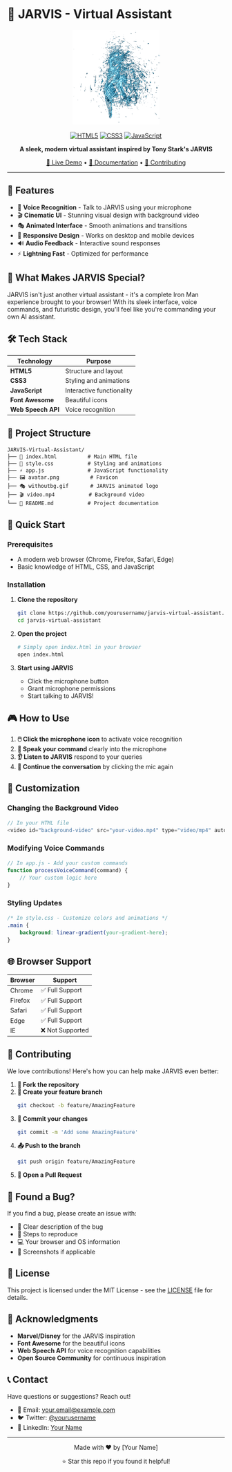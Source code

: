 # 🤖 JARVIS - Virtual Assistant

<div align="center">
  <img src="withoutbg.gif" alt="JARVIS Logo" width="200">
  
  [![HTML5](https://img.shields.io/badge/HTML5-E34F26?style=for-the-badge&logo=html5&logoColor=white)](https://developer.mozilla.org/en-US/docs/Web/HTML)
  [![CSS3](https://img.shields.io/badge/CSS3-1572B6?style=for-the-badge&logo=css3&logoColor=white)](https://developer.mozilla.org/en-US/docs/Web/CSS)
  [![JavaScript](https://img.shields.io/badge/JavaScript-F7DF1E?style=for-the-badge&logo=javascript&logoColor=black)](https://developer.mozilla.org/en-US/docs/Web/JavaScript)
  
  **A sleek, modern virtual assistant inspired by Tony Stark's JARVIS**
  
  [🚀 Live Demo](#demo) • [📖 Documentation](#documentation) • [🤝 Contributing](#contributing)
</div>

---

## 🌟 Features

- 🎤 **Voice Recognition** - Talk to JARVIS using your microphone
- 🎬 **Cinematic UI** - Stunning visual design with background video
- 🎭 **Animated Interface** - Smooth animations and transitions
- 📱 **Responsive Design** - Works on desktop and mobile devices
- 🔊 **Audio Feedback** - Interactive sound responses
- ⚡ **Lightning Fast** - Optimized for performance

## 🎯 What Makes JARVIS Special?

JARVIS isn't just another virtual assistant - it's a complete Iron Man experience brought to your browser! With its sleek interface, voice commands, and futuristic design, you'll feel like you're commanding your own AI assistant.

## 🛠️ Tech Stack

| Technology | Purpose |
|------------|---------|
| **HTML5** | Structure and layout |
| **CSS3** | Styling and animations |
| **JavaScript** | Interactive functionality |
| **Font Awesome** | Beautiful icons |
| **Web Speech API** | Voice recognition |

## 📁 Project Structure

```
JARVIS-Virtual-Assistant/
├── 📄 index.html          # Main HTML file
├── 🎨 style.css           # Styling and animations
├── ⚡ app.js              # JavaScript functionality
├── 🖼️ avatar.png          # Favicon
├── 🎭 withoutbg.gif       # JARVIS animated logo
├── 🎬 video.mp4           # Background video
└── 📖 README.md           # Project documentation
```

## 🚀 Quick Start

### Prerequisites
- A modern web browser (Chrome, Firefox, Safari, Edge)
- Basic knowledge of HTML, CSS, and JavaScript

### Installation

1. **Clone the repository**
   ```bash
   git clone https://github.com/yourusername/jarvis-virtual-assistant.git
   cd jarvis-virtual-assistant
   ```

2. **Open the project**
   ```bash
   # Simply open index.html in your browser
   open index.html
   ```

3. **Start using JARVIS**
   - Click the microphone button
   - Grant microphone permissions
   - Start talking to JARVIS!

## 🎮 How to Use

1. **🖱️ Click the microphone icon** to activate voice recognition
2. **🎤 Speak your command** clearly into the microphone
3. **👂 Listen to JARVIS** respond to your queries
4. **🔄 Continue the conversation** by clicking the mic again

## 🎨 Customization

### Changing the Background Video
```javascript
// In your HTML file
<video id="background-video" src="your-video.mp4" type="video/mp4" autoplay muted>
```

### Modifying Voice Commands
```javascript
// In app.js - Add your custom commands
function processVoiceCommand(command) {
    // Your custom logic here
}
```

### Styling Updates
```css
/* In style.css - Customize colors and animations */
.main {
    background: linear-gradient(your-gradient-here);
}
```

## 🌐 Browser Support

| Browser | Support |
|---------|---------|
| Chrome | ✅ Full Support |
| Firefox | ✅ Full Support |
| Safari | ✅ Full Support |
| Edge | ✅ Full Support |
| IE | ❌ Not Supported |

## 🤝 Contributing

We love contributions! Here's how you can help make JARVIS even better:

1. **🍴 Fork the repository**
2. **🌿 Create your feature branch**
   ```bash
   git checkout -b feature/AmazingFeature
   ```
3. **💾 Commit your changes**
   ```bash
   git commit -m 'Add some AmazingFeature'
   ```
4. **📤 Push to the branch**
   ```bash
   git push origin feature/AmazingFeature
   ```
5. **🔄 Open a Pull Request**

## 🐛 Found a Bug?

If you find a bug, please create an issue with:
- 📝 Clear description of the bug
- 🔄 Steps to reproduce
- 💻 Your browser and OS information
- 📸 Screenshots if applicable

## 📄 License

This project is licensed under the MIT License - see the [LICENSE](LICENSE) file for details.

## 🙏 Acknowledgments

- **Marvel/Disney** for the JARVIS inspiration
- **Font Awesome** for the beautiful icons
- **Web Speech API** for voice recognition capabilities
- **Open Source Community** for continuous inspiration

## 📞 Contact

Have questions or suggestions? Reach out!

- 📧 Email: your.email@example.com
- 🐦 Twitter: [@yourusername](https://twitter.com/yourusername)
- 💼 LinkedIn: [Your Name](https://linkedin.com/in/yourprofile)

---

<div align="center">
  <p>Made with ❤️ by [Your Name]</p>
  <p>⭐ Star this repo if you found it helpful!</p>
</div>